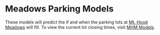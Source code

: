 # Meadows Parking Models

These models will predict the if and when the parking lots at [Mt. Hood Meadows](https://www.skihood.com) will fill. To view the current lot closing times, visit [MHM Models](https://s-etty.github.io/mhm-models/).
